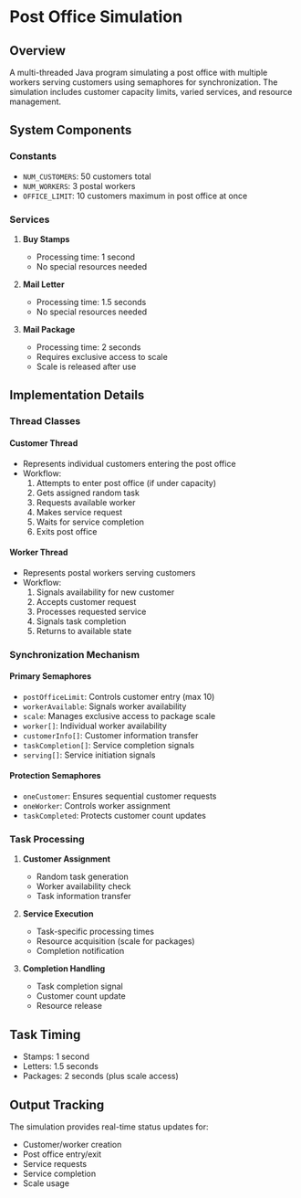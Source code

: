 # Post Office Simulation

## Overview
A multi-threaded Java program simulating a post office with multiple workers serving customers using semaphores for synchronization. The simulation includes customer capacity limits, varied services, and resource management.

## System Components

### Constants
- `NUM_CUSTOMERS`: 50 customers total
- `NUM_WORKERS`: 3 postal workers
- `OFFICE_LIMIT`: 10 customers maximum in post office at once

### Services
1. **Buy Stamps**
   - Processing time: 1 second
   - No special resources needed

2. **Mail Letter**
   - Processing time: 1.5 seconds
   - No special resources needed

3. **Mail Package**
   - Processing time: 2 seconds
   - Requires exclusive access to scale
   - Scale is released after use

## Implementation Details

### Thread Classes

#### Customer Thread
- Represents individual customers entering the post office
- Workflow:
  1. Attempts to enter post office (if under capacity)
  2. Gets assigned random task
  3. Requests available worker
  4. Makes service request
  5. Waits for service completion
  6. Exits post office

#### Worker Thread
- Represents postal workers serving customers
- Workflow:
  1. Signals availability for new customer
  2. Accepts customer request
  3. Processes requested service
  4. Signals task completion
  5. Returns to available state

### Synchronization Mechanism

#### Primary Semaphores
- `postOfficeLimit`: Controls customer entry (max 10)
- `workerAvailable`: Signals worker availability
- `scale`: Manages exclusive access to package scale
- `worker[]`: Individual worker availability
- `customerInfo[]`: Customer information transfer
- `taskCompletion[]`: Service completion signals
- `serving[]`: Service initiation signals

#### Protection Semaphores
- `oneCustomer`: Ensures sequential customer requests
- `oneWorker`: Controls worker assignment
- `taskCompleted`: Protects customer count updates

### Task Processing
1. **Customer Assignment**
   - Random task generation
   - Worker availability check
   - Task information transfer

2. **Service Execution**
   - Task-specific processing times
   - Resource acquisition (scale for packages)
   - Completion notification

3. **Completion Handling**
   - Task completion signal
   - Customer count update
   - Resource release

## Task Timing
- Stamps: 1 second
- Letters: 1.5 seconds
- Packages: 2 seconds (plus scale access)

## Output Tracking
The simulation provides real-time status updates for:
- Customer/worker creation
- Post office entry/exit
- Service requests
- Service completion
- Scale usage
